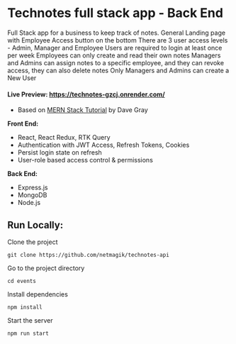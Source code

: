 # Technotes full stack app - Back End

Full Stack app for a business to keep track of notes.
General Landing page with Employee Access button on the bottom
There are 3 user access levels - Admin, Manager and Employee
Users are required to login at least once per week
Employees can only create and read their own notes
Managers and Admins can assign notes to a specific employee, and they can revoke access, they can also delete notes
Only Managers and Admins can create a New User

#### **Live Preview:**  https://technotes-gzcj.onrender.com/

-   Based on [MERN Stack Tutorial](https://www.youtube.com/watch?v=H-9l-gTq-C4) by Dave Gray
  
  **Front End:**
-   React, React Redux, RTK Query
-   Authentication with JWT Access, Refresh Tokens, Cookies
-   Persist login state on refresh
-   User-role based access control & permissions

**Back End:**
- Express.js
- MongoDB
- Node.js
## Run Locally:
Clone the project
```
git clone https://github.com/netmagik/technotes-api
```

Go to the project directory
```
cd events
```
Install dependencies
```
npm install
```
Start the server
```
npm run start
```